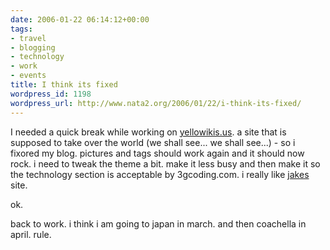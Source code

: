 ```yaml
---
date: 2006-01-22 06:14:12+00:00
tags:
- travel
- blogging
- technology
- work
- events
title: I think its fixed
wordpress_id: 1198
wordpress_url: http://www.nata2.org/2006/01/22/i-think-its-fixed/
---
```


I needed a quick break while working on <a href="http://www.yellowikis.us">yellowikis.us</a>. a site that is supposed to take over the world (we shall see... we shall see...) - so i fixored my blog. pictures and tags should work again and it should now rock. i need to tweak the theme a bit. make it less busy and then make it so the technology section is acceptable by 3gcoding.com. i really like <a href="http://www.jakenickell.com">jakes</a> site.

ok.

back to work.   i think i am going to japan in march. and then coachella in april. rule.
